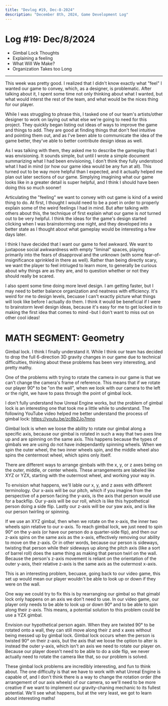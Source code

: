 ```yaml
---
title: "Devlog #19, Dec-8-2024"
description: "December 8th, 2024, Game Development Log"
---
```


# Log <span class="date">#</span>19: <span class="date">Dec/8/2024</span>

<ul>
<li class="summary">Gimbal Lock Thoughts</li>
<li class="summary">Explaining a feeling</li>
<li class="summary">What Will We Make?</li>
<li class="summary">Organization Takes too Long</li>
</ul>

---

This week was pretty good. I realized that I didn't know exactly what "feel" I wanted our game to convey, which, as a designer, is problematic. After talking about it, I spent some time not only thinking about what I wanted, but what would interst the rest of the team, and what would be the nices thing for our player.

While I was struggling to phrase this, I tasked one of our team's artists/other designer to work on laying out what else we're going to need for this project. They quickly began listing out ideas of ways to improve the game and things to add. They are good at finding things that don't feel intuitive and pointing them out, and as I've been able to communicate the idea of the game better, they've able to better contribute design ideas as well.

As I was talking with them, they asked me to describe the gameplay that I was envisioning. It sounds simple, but until I wrote a simple document summarizing what I had been envisioning, I don't think they fully understood what I had in mind (or how our game idea would be any fun at all). This turned out to be way more helpful than I expected, and it actually helped me plan out later sections of our game. Simplying imagining what our game looks like in a greater detail is super helpful, and I think I should have been doing this so much sooner!

Articulating the "feeling" we want to convey with out game is kind of a weird thing to do. At first, I thought I would need to be a poet in order to properly explain some of the weird feelings I had in mind. But after talking with others about this, the technique of first explain what our game is <i>not</i> turned out to be very helpful. I think the ideas for the game's design started clicking when I was brainstorming one night, and they developed into a better state as I thought about what gameplay would be interesting a few days later.

I think I have decided that I want our game to feel awkward. We want to juxtapose social awkwardness with empty "liminal" spaces, playing primarily into the fears of disapproval and the unknown (with some fear-of-insignificance sprinkled in there as well). Rather than being directly scary, we want the player to feel intriuged to learn more, to generally be curious about why things are as they are, and to question whether or not they should really be scared.

I also spent some time doing more level design. I am getting faster, but I may need to better balance organization and neatness with efficiency. It's weird for me to design levels, becuase I can't exactly picture what things will look like before I actually do them. I think it would be beneficial if I were to brainstorm level design ideas, because it's easy for me to get locked in to making the first idea that comes to mind -but I don't want to miss out on other cool ideas!

<h1>MATH SEGMENT: Geometry</h1>

Gimbal lock. I think I finally understand it. While I think our team has decided to drop the full 6-direction 3D gravity changes in our game due to technical difficulties, thinking about these problems has been very interesting, and pretty mathy.

One of the problems with trying to rotate the camera in our game is that we can't change the camera's frame of reference. This means that if we rotate our player 90&deg; to be "on the wall", when we look with our camera to the left or the right, we have to pass through the point of gimbal lock.

I don't fully understand how Unreal Engine works, but the problem of gimbal lock is an interesting one that took me a little while to understand. The following YouTube video helped me better understand the process of gimbal lock: <a class="inline-link">https://youtu.be/zc8b2Jo7mno</a>

Gimbal lock is when we loose the ability to rotate our gimbal along a specific axis, because our gimbal is rotated in such a way that two axes line up and are spinning on the same axis. This happens because the types of gimbals we are using do not have independantly spinning wheels. When we spin the outer wheel, the two inner wheels spin, and the middle wheel also spins the centermost wheel, which spins only itself.

There are different ways to arrange gimbals with the x, y, or z axes being on the outer, middle, or center wheels. These arrangements are labeled like XYZ or YZX, starting with the outermost wheel, and working your way in.

To envision what happens, we'll lable our x, y, and z axes with different terminology. Our x-axis will be our pitch, which if you imagine from the perspective of a person facing the y-axis, is the axis that person would use for a backflip. Our y-axis will be our roll, which is like this hypothetical person doing a side flip. Lastly our z-axis will be our yaw axis, and is like our person twirling or spinning.

If we use an XYZ gimbal, then when we rotate on the x-axis, the inner two wheels spin relative to our x-axis. To reach gimbal lock, we just need to spin 90&deg; on the y-axis (or have our person do a quarter-side flip), and then our z-axis spins on the same axis as the x-axis, effectively removing our ability to move on the z-axis. Or in other words, because our person is sideways, twisting that person while their sideways up along the pitch axis (like a sort of barrel roll) does the same thing as making that person twirl on the wall. Because the person's z-axis movement is reliant on the orientation of the outer y-axis, their relative z-axis is the same axis as the outermost x-axis.

This is an interesting problem, becuase, going back to our video game, this set up would mean our player wouldn't be able to look up or down if they were on the wall.

One way we could try to fix this is by rearranging our gimbal so that gimabl lock only happens on an axis we don't need to use. In our video game, our player only needs to be able to look up or down 90&deg; and to be able to spin along their z-axis. This means, a potential solution to this problem could be use a YZX gimbal.

Envision our hypothetical person again. When they are twisted 90&deg; to be rotated onto a wall, they can still move along their z and x axes without being messed up by gimbal lock. Gimbal lock occurs when the person is twisted 90&deg; on their z-axis, but the axis that we loose the option to alter is instead the outer y-axis, which isn't an axis we need to rotate our player on. Because our player doesn't need to be able to do a side flip, we never actually need to rotate the camera like that, so our problem is solved.

These gimbal lock problems are incredibly interesting, and fun to think about. The one difficulty is that we have to work with what Unreal Engine is capable of, and I don't think there is a way to change the rotation order (the arrangement of our axis wheels) of our camera, so we'll need to be more creative if we want to implement our gravity-chaning mechanic to its fullest potential. We'll see what happens, but at the very least, we got to learn about interesting maths!
